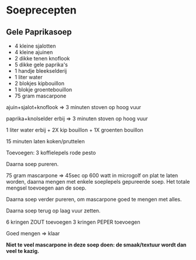 # Soeprecepten

## Gele Paprikasoep

* 4 kleine sjalotten
* 4 kleine ajuinen
* 2 dikke tenen knoflook
* 5 dikke gele paprika's
* 1 handje bleekselderij
* 1 liter water
* 2 blokjes kipbouillon
* 1 blokje groentebouillon
* 75 gram mascarpone

ajuin+sjalot+knoflook => 3 minuten stoven op hoog vuur

paprika+knolselder erbij => 3 minuten stoven op hoog vuur

1 liter water erbij + 2X kip bouillon + 1X groenten bouillon

15 minuten laten koken/pruttelen

Toevoegen: 3 koffielepels rode pesto

Daarna soep pureren.


75 gram mascarpone => 45sec op 600 watt in microgolf on plat te laten worden, daarna mengen met enkele soeplepels gepureerde soep.
Het totale mengsel toevoegen aan de soep.

Daarna soep verder pureren, om mascarpone goed te mengen met alles.

Daarna soep terug op laag vuur zetten.

6 kringen ZOUT toevoegen
3 kringen PEPER toevoegen

Goed mengen => klaar

**Niet te veel mascarpone in deze soep doen: de smaak/textuur wordt dan veel te kazig.**